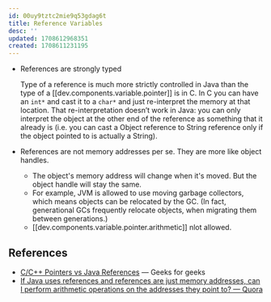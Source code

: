 ```yaml
---
id: 00uy9tztc2mie9q53gdag6t
title: Reference Variables
desc: ''
updated: 1708612968351
created: 1708611231195
---
```



- References are strongly typed

    Type of a reference is much more strictly controlled in Java than the type of a [[dev.components.variable.pointer]] is in C. In C you can have an `int*` and cast it to a `char*` and just re-interpret the memory at that location. That re-interpretation doesn’t work in Java: you can only interpret the object at the other end of the reference as something that it already is (i.e. you can cast a Object reference to String reference only if the object pointed to is actually a String).

- References are not memory addresses per se. They are more like object handles.
  - The object's memory address will change when it's moved. But the object handle will stay the same.
  - For example, JVM is allowed to use moving garbage collectors, which means objects can be relocated by the GC. (In fact, generational GCs frequently relocate objects, when migrating them between generations.)
  - [[dev.components.variable.pointer.arithmetic]] nlot allowed.

## References

- [C/C++ Pointers vs Java References](https://www.geeksforgeeks.org/is-there-any-concept-of-pointers-in-java/) — Geeks for geeks
- [If Java uses references and references are just memory addresses, can I perform arithmetic operations on the addresses they point to? — Quora](https://www.quora.com/If-Java-uses-references-and-references-are-just-memory-addresses-can-I-perform-arithmetic-operations-on-the-addresses-they-point-to)
